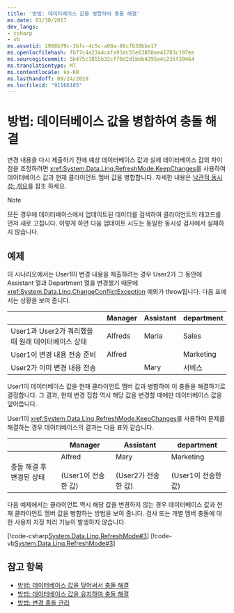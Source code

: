 ```yaml
---
title: '방법: 데이터베이스 값을 병합하여 충돌 해결'
ms.date: 03/30/2017
dev_langs:
- csharp
- vb
ms.assetid: 1988b79c-3bfc-4c5c-a08a-86cf638bbe17
ms.openlocfilehash: fb77c4a23a4c4fa93dc55e63858ee41783c197ee
ms.sourcegitcommit: 5b475c1855b32cf78d2d1bbb4295e4c236f39464
ms.translationtype: MT
ms.contentlocale: ko-KR
ms.lasthandoff: 09/24/2020
ms.locfileid: "91166185"
---
```

# <a name="how-to-resolve-conflicts-by-merging-with-database-values"></a>방법: 데이터베이스 값을 병합하여 충돌 해결

변경 내용을 다시 제출하기 전에 예상 데이터베이스 값과 실제 데이터베이스 값의 차이점을 조정하려면 <xref:System.Data.Linq.RefreshMode.KeepChanges>를 사용하여 데이터베이스 값과 현재 클라이언트 멤버 값을 병합합니다. 자세한 내용은 [낙관적 동시성: 개요](optimistic-concurrency-overview.md)를 참조 하세요.  
  
> [!NOTE]
> 모든 경우에 데이터베이스에서 업데이트된 데이터를 검색하여 클라이언트의 레코드를 먼저 새로 고칩니다. 이렇게 하면 다음 업데이트 시도는 동일한 동시성 검사에서 실패하지 않습니다.  
  
## <a name="example"></a>예제  

 이 시나리오에서는 User1이 변경 내용을 제출하려는 경우 User2가 그 동안에 Assistant 열과 Department 열을 변경했기 때문에 <xref:System.Data.Linq.ChangeConflictException> 예외가 throw됩니다. 다음 표에서는 상황을 보여 줍니다.  
  
||Manager|Assistant|department|  
|------|-------------|---------------|----------------|  
|User1과 User2가 쿼리했을 때 원래 데이터베이스 상태|Alfreds|Maria|Sales|  
|User1이 변경 내용 전송 준비|Alfred||Marketing|  
|User2가 이미 변경 내용 전송||Mary|서비스|  
  
 User1이 데이터베이스 값을 현재 클라이언트 멤버 값과 병합하여 이 충돌을 해결하기로 결정합니다. 그 결과, 현재 변경 집합 역시 해당 값을 변경할 때에만 데이터베이스 값을 덮어씁니다.  
  
 User1이 <xref:System.Data.Linq.RefreshMode.KeepChanges>를 사용하여 문제를 해결하는 경우 데이터베이스의 결과는 다음 표와 같습니다.  
  
||Manager|Assistant|department|  
|------|-------------|---------------|----------------|  
|충돌 해결 후 변경된 상태|Alfred<br /><br /> (User1이 전송한 값)|Mary<br /><br /> (User2가 전송한 값)|Marketing<br /><br /> (User1이 전송한 값)|  
  
 다음 예제에서는 클라이언트 역시 해당 값을 변경하지 않는 경우 데이터베이스 값과 현재 클라이언트 멤버 값을 병합하는 방법을 보여 줍니다. 검사 또는 개별 멤버 충돌에 대한 사용자 지정 처리 기능이 발생하지 않습니다.  
  
 [!code-csharp[System.Data.Linq.RefreshMode#3](../../../../../../samples/snippets/csharp/VS_Snippets_Data/system.data.linq.refreshmode/cs/program.cs#3)]
 [!code-vb[System.Data.Linq.RefreshMode#3](../../../../../../samples/snippets/visualbasic/VS_Snippets_Data/system.data.linq.refreshmode/vb/module1.vb#3)]  
  
## <a name="see-also"></a>참고 항목

- [방법: 데이터베이스 값을 덮어써서 충돌 해결](how-to-resolve-conflicts-by-overwriting-database-values.md)
- [방법: 데이터베이스 값을 유지하여 충돌 해결](how-to-resolve-conflicts-by-retaining-database-values.md)
- [방법: 변경 충돌 관리](how-to-manage-change-conflicts.md)

